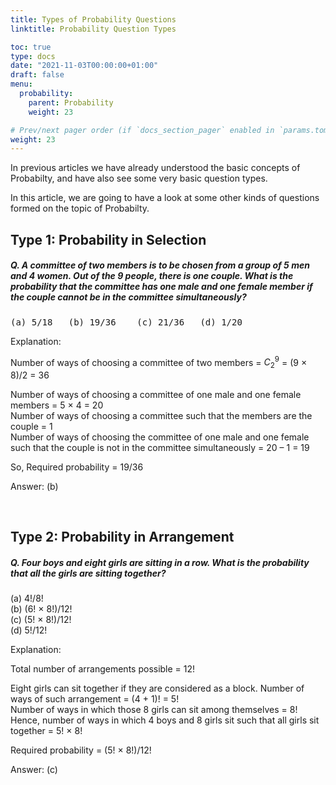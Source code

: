 ```yaml
---
title: Types of Probability Questions
linktitle: Probability Question Types

toc: true
type: docs
date: "2021-11-03T00:00:00+01:00"
draft: false
menu:
  probability:
    parent: Probability
    weight: 23

# Prev/next pager order (if `docs_section_pager` enabled in `params.toml`)
weight: 23
---
```


In previous articles we have already understood the basic concepts of Probabilty, and have also see some very basic question types. 

In this article, we are going to have a look at some other kinds of questions formed on the topic of Probabilty. 


## Type 1: Probability in Selection

##### Q. A committee of two members is to be chosen from a group of 5 men and 4 women. Out of the 9 people, there is one couple. What is the probability that the committee has one male and one female member if the couple cannot be in the committee simultaneously?
<pre>(a) 5/18   (b) 19/36    (c) 21/36   (d) 1/20</pre>

Explanation:<br>
<div class="Exp">

Number of ways of choosing a committee of two members = $C^9_2$ = (9 × 8)/2 = 36

Number of ways of choosing a committee of one male and one female members = 5 × 4 = 20 <br>
Number of ways of choosing a committee such that the members are the couple = 1 <br>
Number of ways of choosing the committee of one male and one female such that the couple is not in the committee simultaneously = 20 – 1 = 19

So, Required probability = 19/36

Answer: (b)
</div> <br>


## Type 2: Probability in Arrangement

##### Q. Four boys and eight girls are sitting in a row. What is the probability that all the girls are sitting together?
(a) 4!/8! <br>
(b) (6! × 8!)/12! <br>
(c) (5! × 8!)/12! <br>
(d) 5!/12!

Explanation:<br>
<div class="Exp">

Total number of arrangements possible = 12!

Eight girls can sit together if they are considered as a block. Number of ways of such arrangement = (4 + 1)! = 5! <br>
Number of ways in which those 8 girls can sit among themselves = 8! <br>
Hence, number of ways in which 4 boys and 8 girls sit such that all girls sit together = 5! × 8!

Required probability = (5! × 8!)/12!

Answer: (c)
</div> <br>

